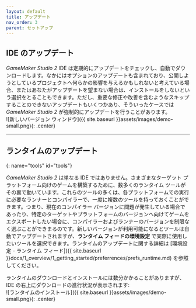 ```yaml
---
layout: default
title: アップデート
nav_order: 3
parent: セットアップ
---
```


## IDE のアップデート

*GameMaker Studio 2* IDE は定期的にアップデートをチェックし、自動でダウンロードします。なかにはオプションのアップデートも含まれており、公開しようとしているプロジェクトへ何らかの影響を与えるかもしれないと考えている場合、またはあなたがアップデートを望まない場合は、インストールをしないという選択をとることもできます。ただし、重要な修正や改善を含むようなスキップすることのできないアップデートもいくつかあり、そういったケースでは *GameMaker Studio 2* が強制的にアップデートを行うことがあります。  
![新しいバージョン ウィンドウ]({{ site.baseurl }}assets/images/demo-small.png){: .center}

---

## ランタイムのアップデート
{: name="tools" id="tools"}

*GameMaker Studio 2* は単なる IDE ではありません。さまざまなターゲット プラットフォーム向けのゲームを構築するために、数多くのランタイム ツールがその裏で動いています。これらのツールの多くは、各プラットフォームでの実行に必要なランナーとコンパイラーで、一度に複数のツールを持っておくことができます。つまり、現在のコンパイラー バージョンに問題が発生している場合であったり、特定のターゲットやプラットフォームのバージョンへ向けてゲームをエクスポートしたい場合に、コンパイラーおよびランナーのバージョンを制限なく選ぶことができまるのです。新しいバージョンが利用可能になるとツールは自動でアップデートされますが、**ランタイム フィードの環境設定** で実際に使用したいツールを選択できます。ランタイムのアップデートに関する詳細は [環境設定 - ランタイム フィード]({{ site.baseurl }}docs/1_overview/1_getting_started/preferrences/prefs_runtime.md) を参照してください。

ランタイムのダウンロードとインストールには数分かかることがありますが、IDE の右上にダウンロードの進行状況が表示されます:  
![ランタイムのインストール]({{ site.baseurl }}assets/images/demo-small.png){: .center}
